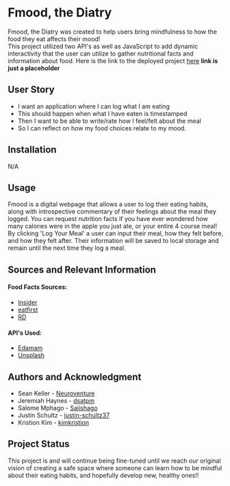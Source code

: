 # Fmood, the Diatry

Fmood, the Diatry was created to help users bring mindfulness to how the food they eat affects their mood! <br>
This project utilized two API's as well as JavaScript to add dynamic interactivity that the user can utilize to gather nutritional facts and information about food. Here is the link to the deployed project [here](https://google.com) **link is just a placeholder**


## User Story

- I want an application where I can log what I am eating
- This should happen when what I have eaten is timestamped
- Then I want to be able to write/rate how I feel/felt about the meal
- So I can reflect on how my food choices relate to my mood.


## Installation 

N/A


## Usage

Fmood is a digital webpage that allows a user to log their eating habits, along with introspective commentary of their feelings about the meal they logged. You can request nutrition facts if you have ever wondered how many calories were in the apple you just ate, or your entire 4 course meal! By clicking 'Log Your Meal' a user can input their meal, how they felt before, and how they felt after. Their information will be saved to local storage and remain until the next time they log a meal.


## Sources and Relevant Information
#### Food Facts Sources:
- [Insider](https://insider.com/amazing-food-facts-2017-12)
- [eatfirst](https://eatfirst.com.au/en-au/c/blog/fun-facts-about-food)
- [RD](https://rd.com/article/food-facts-trivia/)
#### API's Used:
- [Edamam](https://edamam.com)
- [Unsplash](https://unsplash.com/developers)


## Authors and Acknowledgment

- Sean Keller - [Neuroventure](https://github.com/Neuroventure)
- Jeremiah Haynes - [dsatpm](https://github.com/dsatpm)
- Salome Mphago - [Saiishago](https://github.com/Saiishago)
- Justin Schultz - [justin-schultz37](https://github.com/justin-schultz37)
- Kristion Kim - [kimkristion](https://github.com/kimkristion)

## Project Status

This project is and will continue being fine-tuned until we reach our original vision of creating a safe space where someone can learn how to be mindful about their eating habits, and hopefully develop new, healthy ones!!
